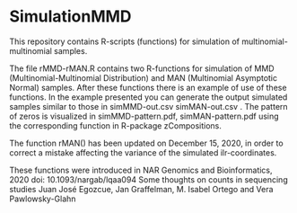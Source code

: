 # SimulationMMD
This repository contains R-scripts (functions) for simulation of multinomial-multinomial samples. 

The file  rMMD-rMAN.R contains two R-functions for simulation of MMD (Multinomial-Multinomial Distribution) and MAN (Multinomial 
Asymptotic Normal) samples. After these functions there is an example of use of these functions. 
In the example presented you can generate the output simulated samples similar to those in simMMD-out.csv  simMAN-out.csv .
The pattern of zeros is visualized in simMMD-pattern.pdf, simMAN-pattern.pdf using the corresponding function in R-package 
zCompositions.

The function rMAN() has been updated on December 15, 2020, in order to correct a mistake affecting the variance of the simulated ilr-coordinates.

These functions were introduced in
NAR Genomics and Bioinformatics, 2020 
doi: 10.1093/nargab/lqaa094
Some thoughts on counts in sequencing studies
Juan José Egozcue, Jan Graffelman, M. Isabel Ortego and Vera Pawlowsky-Glahn
